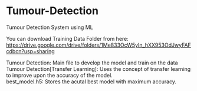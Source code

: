 # Tumour-Detection
Tumour Detection System using ML

You can download Training Data Folder from here: https://drive.google.com/drive/folders/1Me833OcW5yIn_hXX953OdJwyFAFcdbcn?usp=sharing</br>

Tumour Detection: Main file to develop the model and train on the data</br>
Tumour Detection[Transfer Learning]: Uses the concept of transfer learning to improve upon the accuracy of the model.</br>
best_model.h5: Stores the acutal best model with maximum accuracy.
